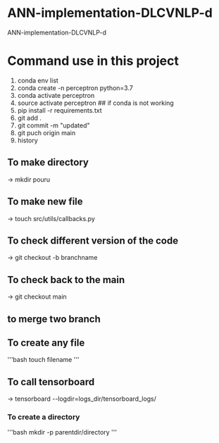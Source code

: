 # ANN-implementation-DLCVNLP-d
ANN-implementation-DLCVNLP-d


# Command use in this project 
1. conda env list 
2. conda create -n perceptron python=3.7 
3. conda activate perceptron 
4. source activate perceptron ## if conda is not working 
4. pip install -r requirements.txt 
5. git add . 
6. git commit -m "updated" 
7. git puch origin main 
8. history 

## To make directory 
-> mkdir pouru

## To make new file 
-> touch src/utils/callbacks.py

## To check different version of the code 
-> git checkout -b branchname 

## To check back to the main 
-> git checkout main 

## to merge two branch 

## To create any file 
'''bash
touch filename
'''

## To call tensorboard
-> tensorboard --logdir=logs_dir/tensorboard_logs/


### To create a directory
'''bash
mkdir -p parentdir/directory
'''


